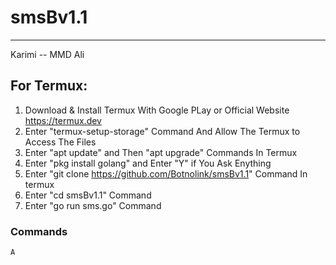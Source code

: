 # smsBv1.1
_________________
Karimi
-- MMD Ali

## For Termux:
  1. Download & Install Termux With Google PLay or Official Website
https://termux.dev
  2. Enter "termux-setup-storage" Command And Allow The Termux to Access The Files
  3. Enter "apt update" and Then "apt upgrade" Commands In Termux
  4. Enter "pkg install golang" and Enter "Y" if You Ask Enything
  5. Enter "git clone https://github.com/Botnolink/smsBv1.1" Command In termux
  6. Enter "cd smsBv1.1" Command
  7. Enter "go run sms.go" Command

### Commands

  `A`
